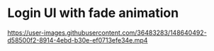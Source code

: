 # Login UI with fade animation



https://user-images.githubusercontent.com/36483283/148640492-d58500f2-8914-4ebd-b30e-ef0713efe34e.mp4

